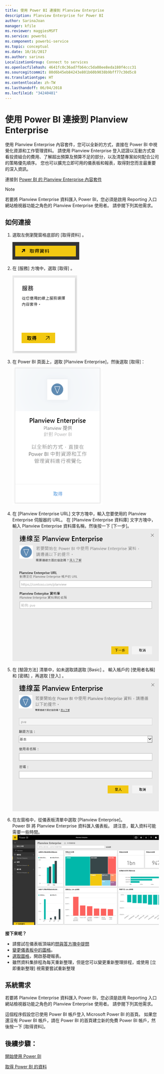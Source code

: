 ```yaml
---
title: 使用 Power BI 連接到 Planview Enterprise
description: Planview Enterprise for Power BI
author: SarinaJoan
manager: kfile
ms.reviewer: maggiesMSFT
ms.service: powerbi
ms.component: powerbi-service
ms.topic: conceptual
ms.date: 10/16/2017
ms.author: sarinas
LocalizationGroup: Connect to services
ms.openlocfilehash: 4641fc0c36ad7fb64cc5da08ee8eda180f4ccc31
ms.sourcegitcommit: 80d6b45eb84243e801b60b9038b9bff77c30d5c8
ms.translationtype: HT
ms.contentlocale: zh-TW
ms.lasthandoff: 06/04/2018
ms.locfileid: "34240481"
---
```

# <a name="connect-to-planview-enterprise-with-power-bi"></a>使用 Power BI 連接到 Planview Enterprise
使用 Planview Enterprise 內容套件，您可以全新的方式，直接在 Power BI 中視覺化資源和工作管理資料。 請使用 Planview Enterprise 登入認證以互動方式查看投資組合的費用、了解超出預算及預算不足的部分，以及清楚專案如何配合公司的策略優先順序。 您也可以擴充立即可用的儀表板和報表，取得對您而言最重要的深入資訊。

連接到 [Power BI 的 Planview Enterprise 內容套件](https://app.powerbi.com/getdata/services/planview-enterprise)

>[!NOTE]
>若要將 Planview Enterprise 資料匯入 Power BI，您必須是啟用 Reporting 入口網站檢視器功能之角色的 Planview Enterprise 使用者。 請參閱下列其他需求。

## <a name="how-to-connect"></a>如何連接
1. 選取左側瀏覽窗格底部的 [取得資料]  。
   
    ![](media/service-connect-to-planview/get.png)
2. 在 [服務]  方塊中，選取 [取得] 。
   
    ![](media/service-connect-to-planview/services.png)
3. 在 Power BI 頁面上，選取 [Planview Enterprise]，然後選取 [取得]：  
    ![](media/service-connect-to-planview/planview.png)
4. 在 [Planview Enterprise URL] 文字方塊中，輸入您要使用的 Planview Enterprise 伺服器的 URL。 在 [Planview Enterprise 資料庫] 文字方塊中，輸入 Planview Enterprise 資料庫名稱，然後按一下 [下一步]。  
    ![](media/service-connect-to-planview/params.png)
5. 在 [驗證方法] 清單中，如未選取請選取 [Basic]  。 輸入帳戶的 [使用者名稱]  和 [密碼]  ，再選取 [登入] 。  
   ![](media/service-connect-to-planview/creds.png)
6. 在左窗格中，從儀表板清單中選取 [Planview Enterprise]。  
     Power BI 將 Planview Enterprise 資料匯入儀表板。 請注意，載入資料可能需要一些時間。  
    ![](media/service-connect-to-planview/dashboard.png)

**接下來呢？**

* 請嘗試在儀表板頂端的[問與答方塊中提問](power-bi-q-and-a.md)
* [變更儀表板中的圖格](service-dashboard-edit-tile.md)。
* [選取圖格](service-dashboard-tiles.md)，開啟基礎報表。
* 雖然資料集排程為每天重新整理，但是您可以變更重新整理排程，或使用 [立即重新整理] 視需要嘗試重新整理

## <a name="system-requirements"></a>系統需求
若要將 Planview Enterprise 資料匯入 Power BI，您必須是啟用 Reporting 入口網站檢視器功能之角色的 Planview Enterprise 使用者。 請參閱下列其他需求。

這個程序假設您已使用 Power BI 帳戶登入 Microsoft Power BI 的首頁。 如果您還沒有 Power BI 帳戶，請在 Power BI 的首頁建立新的免費 Power BI 帳戶，然後按一下 [取得資料]。

## <a name="next-steps"></a>後續步驟：

[開始使用 Power BI](service-get-started.md)

[取得 Power BI 的資料](service-get-data.md)